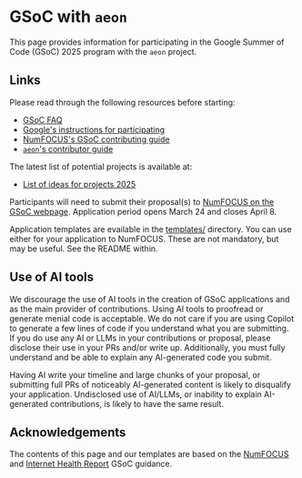 # GSoC with `aeon`

This page provides information for participating in the Google Summer of Code (GSoC)
2025 program with the `aeon` project.

## Links

Please read through the following resources before starting:

- [GSoC FAQ](https://developers.google.com/open-source/gsoc/faq)
- [Google's instructions for participating](https://google.github.io/gsocguides/student/)
- [NumFOCUS's GSoC contributing guide](https://github.com/numfocus/gsoc/blob/master/CONTRIBUTING-students.md)
- [`aeon`'s contributor guide](https://www.aeon-toolkit.org/en/latest/contributing.html)

The latest list of potential projects is available at:

- [List of ideas for projects 2025](https://github.com/aeon-toolkit/aeon-admin/blob/main/gsoc/gsoc-2025-projects.md)

Participants will need to submit their proposal(s) to [NumFOCUS on the GSoC webpage](https://summerofcode.withgoogle.com/programs/2025/organizations/numfocus).
Application period opens March 24 and closes April 8.

Application templates are evailable in the [templates/](https://github.com/aeon-toolkit/aeon-admin/tree/main/gsoc/templates) 
directory. You can use either for your application to NumFOCUS. These are not mandatory, 
but may be useful. See the README within.

## Use of AI tools

We discourage the use of AI tools in the creation of GSoC applications and as the main 
provider of contributions. Using AI tools to proofread or generate menial code is 
acceptable. We do not care if you are using Copilot to generate a few lines of code if
you understand what you are submitting. If you do use any AI or LLMs in your 
contributions or proposal, please disclose their use in your PRs and/or write up. 
Additionally, you must fully understand and be able to explain any AI-generated code 
you submit. 

Having AI write your timeline and large chunks of your proposal, or submitting full PRs 
of noticeably AI-generated content is likely to disqualify your application.
Undisclosed use of AI/LLMs, or inability to explain AI-generated contributions, is 
likely to have the same result.

## Acknowledgements

The contents of this page and our templates are based on the [NumFOCUS](https://github.com/numfocus/gsoc) 
and [Internet Health Report](https://github.com/InternetHealthReport/gsoc) GSoC guidance.
